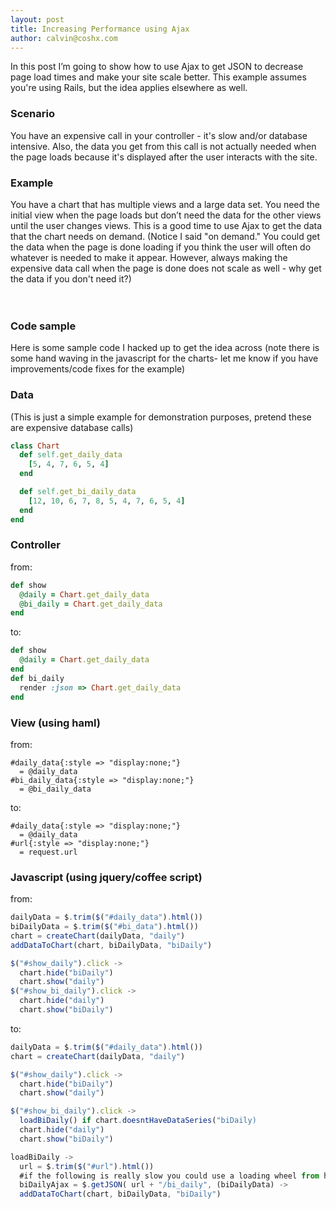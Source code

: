 ```yaml
---
layout: post
title: Increasing Performance using Ajax
author: calvin@coshx.com
---
```

In this post I’m going to show how to use Ajax to get JSON to decrease page load times and make your site scale better. This example assumes you're using Rails, but the idea applies elsewhere as well.

<h3>Scenario</h3> 
You have an expensive call in your controller - it's slow and/or database intensive. Also, the data you get from this call is not actually needed when the page loads because it's displayed after the user interacts with the site.

<h3>Example</h3>
You have a chart that has multiple views and a large data set. You need the initial view when the page loads but don’t need the data for the other views until the user changes views. This is a good time to use Ajax to get the data that the chart needs on demand.
(Notice I said "on demand." You could get the data when the page is done loading if you think the user will often do whatever is needed to make it appear. However, always making the expensive data call when the page is done does not scale as well - why get the data if you don't need it?)
<br><br><br>
<h3>Code sample</h3>
Here is some sample code I hacked up to get the idea across (note there is some hand waving in the javascript for the charts- let me know if you have improvements/code fixes for the example)

<h3>Data</h3> (This is just a simple example for demonstration purposes, pretend these are expensive database calls)

```ruby
class Chart
  def self.get_daily_data
    [5, 4, 7, 6, 5, 4]
  end

  def self.get_bi_daily_data
    [12, 10, 6, 7, 8, 5, 4, 7, 6, 5, 4]
  end
end
```
<h3>Controller</h3>
from:

```ruby
def show
  @daily = Chart.get_daily_data
  @bi_daily = Chart.get_daily_data
end
```

to:

```ruby
def show
  @daily = Chart.get_daily_data
end
def bi_daily
  render :json => Chart.get_daily_data
end
```

<h3>View (using haml)</h3>
from:

```haml
#daily_data{:style => "display:none;"}
  = @daily_data
#bi_daily_data{:style => "display:none;"}
  = @bi_daily_data
```
to:

```haml
#daily_data{:style => "display:none;"}
  = @daily_data
#url{:style => "display:none;"}
  = request.url
```
<h3>Javascript (using jquery/coffee script)</h3>
from:

```javascript
dailyData = $.trim($("#daily_data").html())
biDailyData = $.trim($("#bi_data").html())
chart = createChart(dailyData, "daily")
addDataToChart(chart, biDailyData, "biDaily")

$("#show_daily").click ->
  chart.hide("biDaily")
  chart.show("daily")
$("#show_bi_daily").click ->
  chart.hide("daily")
  chart.show("biDaily")
```
to:

```javascript
dailyData = $.trim($("#daily_data").html())
chart = createChart(dailyData, "daily")

$("#show_daily").click ->
  chart.hide("biDaily")
  chart.show("daily")

$("#show_bi_daily").click ->
  loadBiDaily() if chart.doesntHaveDataSeries("biDaily)
  chart.hide("daily")
  chart.show("biDaily")

loadBiDaily ->
  url = $.trim($("#url").html())
  #if the following is really slow you could use a loading wheel from http://ajaxload.info/
  biDailyAjax = $.getJSON( url + "/bi_daily", (biDailyData) ->
  addDataToChart(chart, biDailyData, "biDaily")
```
